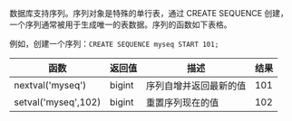 数据库支持序列。序列对象是特殊的单行表，通过 CREATE SEQUENCE 创建，一个序列通常被用于生成唯一的表数据。序列的函数如下表格。

例如，创建一个序列：`CREATE SEQUENCE myseq START 101;`

| 函数                | 返回值 | 描述                     | 结果 |
| ------------------- | ------ | ------------------------ | ---- |
| nextval('myseq')    | bigint | 序列自增并返回最新的值 | 101  |
| setval('myseq',102) | bigint | 重置序列现在的值         | 102  |

 
